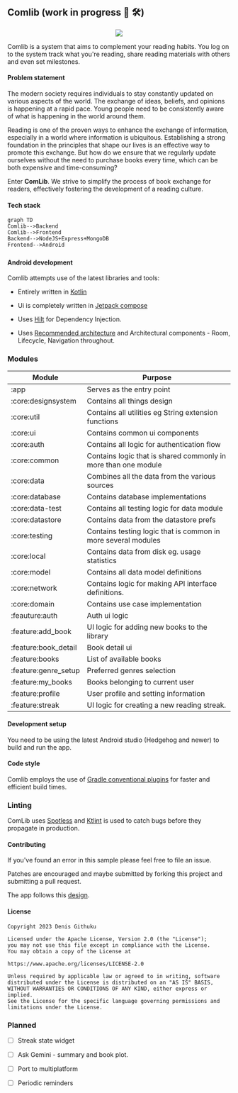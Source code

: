 ## Comlib (work in progress 👷 🛠️)

<p align = "center">
<img src = "https://github.com/user-attachments/assets/75a9c995-c8bc-48c2-9754-d09b46109e58" />
</p>

Comlib is a system that aims to complement your reading habits. You log on to the system track what you're reading, share reading materials with others and even set milestones.

#### Problem statement

The modern society requires individuals to stay constantly updated on various aspects of the world. The exchange of ideas, beliefs, and opinions is happening at a rapid pace. Young people need to be consistently aware of what is happening in the world around them.

Reading is one of the proven ways to enhance the exchange of information, especially in a world where information is ubiquitous. Establishing a strong foundation in the principles that shape our lives is an effective way to promote this exchange. But how do we ensure that we regularly update ourselves without the need to purchase books every time, which can be both expensive and time-consuming?

Enter **ComLib**. We strive to simplify the process of book exchange for readers, effectively fostering the development of a reading culture.

#### Tech stack

```mermaid
graph TD
Comlib-->Backend
Comlib-->Frontend
Backend-->NodeJS+Express+MongoDB
Frontend-->Android
```

##### 

#### Android development

Comlib attempts use of the latest libraries and tools:

- Entirely written in [Kotlin](https://kotlinlang.org/)

- Ui is completely written in [Jetpack compose](https://developer.android.com/jetpack/compose)

- Uses [Hilt](https://developer.android.com/training/dependency-injection/hilt-android) for Dependency Injection.

- Uses [Recommended architecture](https://developer.android.com/topic/architecture/recommendations) and Architectural components - Room, Lifecycle, Navigation throughout.

### Modules

<table>
<thead>
<tr>
    <th>Module</th>
    <th>Purpose</th>
</tr>
</thead>
<tbody>
<tr>
    <td>:app</td>
    <td>Serves as the entry point</td>
</tr>
<tr>
    <td>:core:designsystem</td>
    <td>Contains all things design</td>
</tr>
<tr>
    <td>:core:util</td>
    <td>Contains all utilities eg String extension functions</td>
</tr>
<tr>
    <td>:core:ui</td>
    <td>Contains common ui components</td>
</tr>
<tr>
    <td>:core:auth</td>
    <td>Contains all logic for authentication flow</td>
</tr>
<tr>
    <td>:core:common</td>
    <td>Contains logic that is shared commonly in more than one module</td>
</tr>
<tr>
    <td>:core:data</td>
    <td>Combines all the data from the various sources</td>
</tr>
<tr>
    <td>:core:database</td>
    <td>Contains database implementations</td>
</tr>
<tr>
    <td>:core:data-test</td>
    <td>Contains all testing logic for data module</td>
</tr>
<tr>
    <td>:core:datastore</td>
    <td>Contains data from the datastore prefs</td>
</tr>
<tr>
    <td>:core:testing</td>
    <td>Contains testing logic that is common in more several modules</td>
</tr>
<tr>
    <td>:core:local</td>
    <td>Contains data from disk eg. usage statistics</td>
</tr>
<tr>
    <td>:core:model</td>
    <td>Contains all data model definitions</td>
</tr>
<tr>
    <td>:core:network</td>
    <td>Contains logic for making API interface definitions.</td>
</tr>
<tr>
    <td>:core:domain</td>
    <td>Contains use case implementation</td>
</tr>
<tr>
    <td>:feauture:auth</td>
    <td>Auth ui logic</td>
</tr>
<tr>
    <td>:feature:add_book</td>
    <td>UI logic for adding new books to the library</td>
</tr>
<tr>
    <td>:feature:book_detail</td>
    <td>Book detail ui</td>
</tr>
<tr>
    <td>:feature:books</td>
    <td>List of available books</td>
</tr>
<tr>
    <td>:feature:genre_setup</td>
    <td>Preferred genres selection</td>
</tr>
<tr>
    <td>:feature:my_books</td>
    <td>Books belonging to current user</td>
</tr>
<tr>
    <td>:feature:profile</td>
    <td>User profile and setting information</td>
</tr>
<tr>
    <td>:feature:streak</td>
    <td>UI logic for creating a new reading streak.</td>
</tr>
</tbody>
</table>

#### Development setup

You need to be using the latest Android studio (Hedgehog and newer) to build and run the app.

#### Code style

Comlib employs the use of [Gradle conventional plugins](https://medium.com/@yudistirosaputro/gradle-convention-plugins-a-powerful-tool-for-reusing-build-configuration-ba2b250d9063#:~:text=Gradle%20convention%20plugins%20are%20a,build%20management%20and%20increase%20efficiency.) for faster and efficient build times.

### Linting

ComLib uses [Spotless](https://github.com/diffplug/spotless) and [Ktlint](https://github.com/JLLeitschuh/ktlint-gradle) is used to catch bugs before they propagate in production.

#### Contributing

If you've found an error in this sample please feel free to file an issue.

Patches are encouraged and maybe submitted by forking this project and submitting a pull request.

The app follows this [design](https://www.figma.com/file/CaFRSEBwwKLT5T3T2Ej1Ac/Comlib?type=design&node-id=0-1&mode=design&t=otpudqSVQV0603CL-0).

#### License

```
Copyright 2023 Denis Githuku

Licensed under the Apache License, Version 2.0 (the "License");
you may not use this file except in compliance with the License.
You may obtain a copy of the License at

https://www.apache.org/licenses/LICENSE-2.0

Unless required by applicable law or agreed to in writing, software
distributed under the License is distributed on an "AS IS" BASIS,
WITHOUT WARRANTIES OR CONDITIONS OF ANY KIND, either express or implied.
See the License for the specific language governing permissions and
limitations under the License.
```

### Planned

- [ ] Streak state widget

- [ ] Ask Gemini - summary and book plot.

- [ ] Port to multiplatform

- [ ] Periodic reminders
